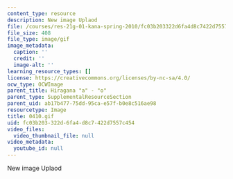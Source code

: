 ```yaml
---
content_type: resource
description: New image Uplaod
file: /courses/res-21g-01-kana-spring-2010/fc03b203322d6fa4d8c7422d7557c454_0410.gif
file_size: 408
file_type: image/gif
image_metadata:
  caption: ''
  credit: ''
  image-alt: ''
learning_resource_types: []
license: https://creativecommons.org/licenses/by-nc-sa/4.0/
ocw_type: OCWImage
parent_title: Hiragana "a" - "o"
parent_type: SupplementalResourceSection
parent_uid: ab17b477-75dd-95ca-e57f-b0e8c516ae98
resourcetype: Image
title: 0410.gif
uid: fc03b203-322d-6fa4-d8c7-422d7557c454
video_files:
  video_thumbnail_file: null
video_metadata:
  youtube_id: null
---
```

New image Uplaod